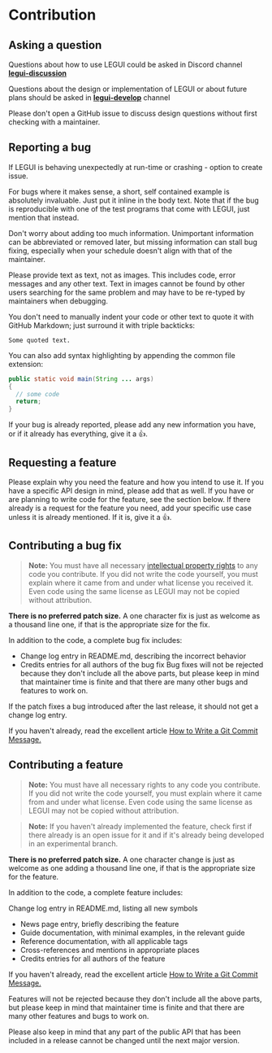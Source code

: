 # Contribution

## Asking a question

Questions about how to use LEGUI could be asked in Discord channel **[legui-discussion](https://discord.gg/6wfqXpJ)**

Questions about the design or implementation of LEGUI or about future plans should be asked in **[legui-develop](https://discord.gg/SwRmRt9)** channel

Please don't open a GitHub issue to discuss design questions without first checking with a maintainer.

## Reporting a bug

If LEGUI is behaving unexpectedly at run-time or crashing - option to create issue.

For bugs where it makes sense, a short, self contained example is absolutely invaluable. 
Just put it inline in the body text. 
Note that if the bug is reproducible with one of the test programs that come with LEGUI, just mention that instead.

Don't worry about adding too much information. Unimportant information can be abbreviated or removed later, 
but missing information can stall bug fixing, especially when your schedule doesn't align with that of the maintainer.

Please provide text as text, not as images. This includes code, error messages and any other text. 
Text in images cannot be found by other users searching for the same problem and may have to be re-typed by maintainers when debugging.

You don't need to manually indent your code or other text to quote it with GitHub Markdown; just surround it with triple backticks:

```
Some quoted text.
```
You can also add syntax highlighting by appending the common file extension:

```java
public static void main(String ... args)
{
  // some code
  return;
}
```
If your bug is already reported, please add any new information you have, or if it already has everything, give it a 👍.

## Requesting a feature

Please explain why you need the feature and how you intend to use it. 
If you have a specific API design in mind, please add that as well. 
If you have or are planning to write code for the feature, see the section below.
If there already is a request for the feature you need, 
add your specific use case unless it is already mentioned. If it is, give it a 👍.

## Contributing a bug fix

>**Note:** You must have all necessary [intellectual property rights](https://en.wikipedia.org/wiki/Intellectual_property) to any code you contribute.
>If you did not write the code yourself, you must explain where it came from and under what license you received it. 
>Even code using the same license as LEGUI may not be copied without attribution.

**There is no preferred patch size.** A one character fix is just as welcome as a thousand line one,
if that is the appropriate size for the fix.

In addition to the code, a complete bug fix includes:
* Change log entry in README.md, describing the incorrect behavior
* Credits entries for all authors of the bug fix
Bug fixes will not be rejected because they don't include all the above parts, 
but please keep in mind that maintainer time is finite and that there are many other bugs and features to work on.

If the patch fixes a bug introduced after the last release, it should not get a change log entry.

If you haven't already, read the excellent article [How to Write a Git Commit Message.](https://chris.beams.io/posts/git-commit/)

## Contributing a feature

>**Note:** You must have all necessary rights to any code you contribute. 
>If you did not write the code yourself, you must explain where it came from and under what license. 
>Even code using the same license as LEGUI may not be copied without attribution.

>**Note:** If you haven't already implemented the feature, 
>check first if there already is an open issue for it 
>and if it's already being developed in an experimental branch.

**There is no preferred patch size.** A one character change is just as welcome
as one adding a thousand line one, if that is the appropriate size for the feature.

In addition to the code, a complete feature includes:

Change log entry in README.md, listing all new symbols
* News page entry, briefly describing the feature
* Guide documentation, with minimal examples, in the relevant guide
* Reference documentation, with all applicable tags
* Cross-references and mentions in appropriate places
* Credits entries for all authors of the feature

If you haven't already, read the excellent article [How to Write a Git Commit Message.](https://chris.beams.io/posts/git-commit/)

Features will not be rejected because they don't include all the above parts,
but please keep in mind that maintainer time is finite and that there are many other features and bugs to work on.

Please also keep in mind that any part of the public API that has been included in a release 
cannot be changed until the next major version.
